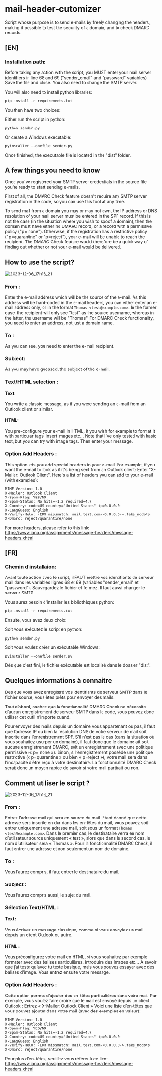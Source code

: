 # mail-header-cutomizer
Script whose purpose is to send e-mails by freely changing the headers, making it possible to test the security of a domain, and to check DMARC records.

## [EN]

### Installation path:

Before taking any action with the script, you MUST enter your mail server identifiers in line 68 and 69 ("sender_email" and "password" variables). Save the file and close.
You also need to change the SMTP server.

You will also need to install python libraries:

```
pip install -r requirements.txt
```

You then have two choices:

Either run the script in python:
```
python sender.py
```
Or create a Windows executable:
```
pyinstaller --onefile sender.py
```
Once finished, the executable file is located in the "dist" folder.

## A few things you need to know

Once you've registered your SMTP server credentials in the source file, you're ready to start sending e-mails.

First of all, the DMARC Check feature doesn't require any SMTP server registration in the code, so you can use this tool at any time.

To send mail from a domain you may or may not own, the IP address or DNS resolution of your mail server must be entered in the SPF record. If this is not the case (in the situation where you wish to spoof a domain), then the domain must have either no DMARC record, or a record with a permissive policy ("p= none"). Otherwise, if the registration has a restrictive policy ("p=quarantine" or "p=reject"), your e-mail will be unable to reach the recipient.
The DMARC Check feature would therefore be a quick way of finding out whether or not your e-mail would be delivered.

## How to use the script?

![2023-12-06_17h16_21](https://github.com/ThomasDuke/mail-header-customizer/assets/51382343/a74685b4-5f30-43ad-85c9-e60bb322ad5d)


### From :
Enter the e-mail address which will be the source of the e-mail. As this address will be hard-coded in the e-mail headers, you can either enter an e-mail address only, or in the format ```Thomas <test@example.com>```. In the former case, the recipient will only see "test" as the source username, whereas in the latter, the username will be "Thomas".
For DMARC Check functionality, you need to enter an address, not just a domain name.

### To :
 As you can see, you need to enter the e-mail recipient.

### Subject:
As you may have guessed, the subject of the e-mail.

### Text/HTML selection :
#### Text:
You write a classic message, as if you were sending an e-mail from an Outlook client or similar.

#### HTML:
You pre-configure your e-mail in HTML, if you wish for example to format it with particular tags, insert images etc... Note that I've only tested with basic text, but you can try with image tags.
Then enter your message.

### Option Add Headers :
This option lets you add special headers to your e-mail. For example, if you want the e-mail to look as if it's being sent from an Outlook client:
Enter "X-Mailer: Outlook Client".
Here's a list of headers you can add to your e-mail (with examples):
```
MIME-Version: 1.0
X-Mailer: Outlook Client
X-Spam-Flag: YES/NO
X-Spam-Status: No hits=-1.2 required=4.7
X-Country: code=US country="United States" ip=0.0.0.0
X-LangGuess: English
X-Verify-Helo: -ERR missmatch: mail.test.com->0.0.0.0->.fake_nodots
X-Dmarc: reject/quarantine/none
```
For more headers, please refer to this link: https://www.iana.org/assignments/message-headers/message-headers.xhtml

## [FR]

### Chemin d'installaion:

Avant toute action avec le script, il FAUT mettre vos identifiants de serveur mail dans les variables lignes 68 et 69 (variables "sender_email" et "password"). Sauvegardez le fichier et fermez.
Il faut aussi changer le serveur SMTP.

Vous aurez besoin d'installer les bibliothèques python:

```
pip install -r requirements.txt
```

Ensuite, vous avez deux choix:

Soit vous exécutez le script en python:
```
python sender.py
```
Soit vous voulez créer un exécutable Windows:
```
pyinstaller --onefile sender.py
```
Dès que c'est fini, le fichier exécutable est localisé dans le dossier "dist".

## Quelques informations à connaitre

Dès que vous avez enregistré vos identifiants de serveur SMTP dans le fichier source, vous êtes prêts pour envoyer des mails.

Tout d’abord, sachez que la fonctionnalité DMARC Check ne nécessite d’aucun enregistrement de serveur SMTP dans le code, vous pouvez donc utiliser cet outil n’importe quand.

Pour envoyer des mails depuis un domaine vous appartenant ou pas, il faut que l’adresse IP ou bien la résolution DNS de votre serveur de mail soit inscrite dans l’enregistrement SPF. S’il n’est pas le cas (dans la situation où vous souhaitez usurper un domaine), il faut donc que le domaine ait soit aucune enregistrement DMARC, soit un enregistrement avec une politique permissive (« p= none »). Sinon, si l’enregistrement possède une politique restrictive (« p=quarantine » ou bien « p=reject »), votre mail sera dans l’incapacité d’être reçu à votre destinataire.
La fonctionnalité DMARC Check serait donc un moyen rapide de savoir si votre mail partirait ou non.

## Comment utiliser le script ?
 
![2023-12-06_17h16_21](https://github.com/ThomasDuke/mail-header-customizer/assets/51382343/01d6cf9a-cc33-4575-9d85-2554c076e443)

### From :
Entrez l’adresse mail qui sera en source du mail. Etant donné que cette adresse sera inscrite en dur dans les en-têtes du mail, vous pouvez soit entrer uniquement une adresse mail, soit sous un format ```Thomas <test@example.com>```. Dans le premier cas, le destinataire verra en nom d’utilisateur source uniquement « test », alors que dans le second cas, le nom d’utilisateur sera « Thomas ».
Pour la fonctionnalité DMARC Check, il faut entrer une adresse et non seulement un nom de domaine.

### To :
 Vous l’aurez compris, il faut entrer le destinataire du mail.

### Subject :
Vous l’aurez compris aussi, le sujet du mail.

### Sélection Text/HTML :
#### Text :
Vous écrivez un message classique, comme si vous envoyiez un mail depuis un client Outlook ou autre.

#### HTML :
Vous préconfigurez votre mail en HTML, si vous souhaitez par exemple formater avec des balises particulières, introduire des images etc… A savoir que j’ai testé qu’avec tu texte basique, mais vous pouvez essayer avec des balises d’image.
Vous entrez ensuite votre message.

### Option Add Headers :
Cette option permet d’ajouter des en-têtes particulières dans votre mail. Par exemple, vous voulez faire croire que le mail est envoyé depuis un client Outlook :
Entrez « X-Mailer: Outlook Client »
Voici une liste d’en-têtes que vous pouvez ajouter dans votre mail (avec des exemples en valeur):
```
MIME-Version: 1.0
X-Mailer: Outlook Client
X-Spam-Flag: YES/NO
X-Spam-Status: No hits=-1.2 required=4.7
X-Country: code=US country="United States" ip=0.0.0.0
X-LangGuess: English
X-Verify-Helo: -ERR missmatch: mail.test.com->0.0.0.0->.fake_nodots
X-Dmarc: reject/quarantine/none
```
Pour plus d'en-têtes, veuillez vous référer à ce lien: https://www.iana.org/assignments/message-headers/message-headers.xhtml

